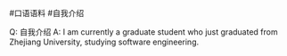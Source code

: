 #口语语料 #自我介绍

Q: 自我介绍
A: I am currently a graduate student who just graduated from Zhejiang University, studying software engineering.